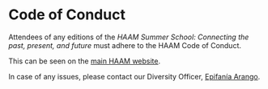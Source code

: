 # Code of Conduct

Attendees of any editions of the *HAAM Summer School: Connecting the past, present, and future* must adhere to the HAAM Code of Conduct.

This can be seen on the [main HAAM website](https://haam-community.github.io/code-of-conduct/).

In case of any issues, please contact our Diversity Officer, [Epifanía Arango](mailto:epifaniarango@gmail.com).